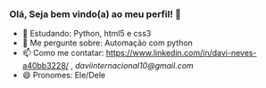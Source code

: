 ### Olá, Seja bem vindo(a) ao meu perfil! 👋


- 🌱 Estudando: Python, html5 e css3
- 💬 Me pergunte sobre: Automação com python
- 📫 Como me contatar: https://www.linkedin.com/in/davi-neves-a40bb3228/ , _daviinternacional10@gmail.com_
- 😄 Pronomes: Ele/Dele
